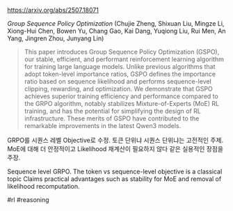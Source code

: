 https://arxiv.org/abs/2507.18071

*Group Sequence Policy Optimization* (Chujie Zheng, Shixuan Liu, Mingze Li, Xiong-Hui Chen, Bowen Yu, Chang Gao, Kai Dang, Yuqiong Liu, Rui Men, An Yang, Jingren Zhou, Junyang Lin)

> This paper introduces Group Sequence Policy Optimization (GSPO), our stable, efficient, and performant reinforcement learning algorithm for training large language models. Unlike previous algorithms that adopt token-level importance ratios, GSPO defines the importance ratio based on sequence likelihood and performs sequence-level clipping, rewarding, and optimization. We demonstrate that GSPO achieves superior training efficiency and performance compared to the GRPO algorithm, notably stabilizes Mixture-of-Experts (MoE) RL training, and has the potential for simplifying the design of RL infrastructure. These merits of GSPO have contributed to the remarkable improvements in the latest Qwen3 models.

GRPO를 시퀀스 레벨 Objective로 수정. 토큰 단위냐 시퀀스 단위냐는 고전적인 주제. MoE에 대해 더 안정적이고 Likelihood 재계산이 필요하지 않다 같은 실용적인 장점을 주장.

Sequence level GRPO. The token vs sequence-level objective is a classical topic Claims practical advantages such as stability for MoE and removal of likelihood recomputation.

#rl #reasoning 